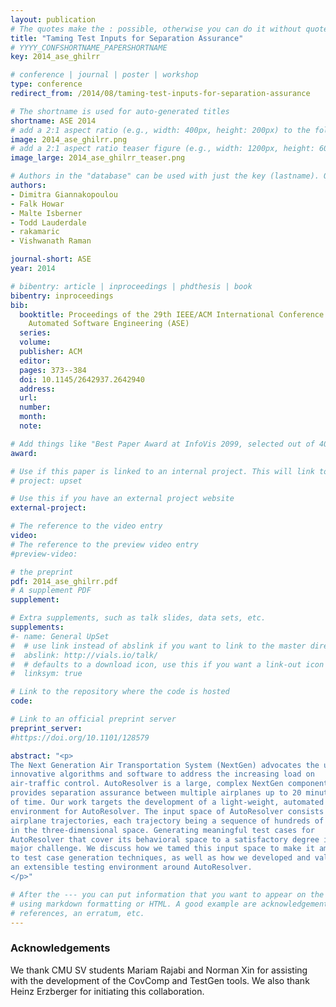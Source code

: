 ```yaml
---
layout: publication
# The quotes make the : possible, otherwise you can do it without quotes
title: "Taming Test Inputs for Separation Assurance"
# YYYY_CONFSHORTNAME_PAPERSHORTNAME
key: 2014_ase_ghilrr

# conference | journal | poster | workshop
type: conference
redirect_from: /2014/08/taming-test-inputs-for-separation-assurance

# The shortname is used for auto-generated titles
shortname: ASE 2014
# add a 2:1 aspect ratio (e.g., width: 400px, height: 200px) to the folder /assets/images/papers/
image: 2014_ase_ghilrr.png
# add a 2:1 aspect ratio teaser figure (e.g., width: 1200px, height: 600px) to the folder /assets/images/papers/
image_large: 2014_ase_ghilrr_teaser.png

# Authors in the "database" can be used with just the key (lastname). Others can be written properly.
authors:
- Dimitra Giannakopoulou
- Falk Howar
- Malte Isberner
- Todd Lauderdale
- rakamaric
- Vishwanath Raman

journal-short: ASE
year: 2014

# bibentry: article | inproceedings | phdthesis | book
bibentry: inproceedings
bib:
  booktitle: Proceedings of the 29th IEEE/ACM International Conference on
    Automated Software Engineering (ASE)
  series:
  volume:
  publisher: ACM
  editor:
  pages: 373--384
  doi: 10.1145/2642937.2642940
  address:
  url:
  number:
  month:
  note:

# Add things like "Best Paper Award at InfoVis 2099, selected out of 4000 submissions"
award:

# Use if this paper is linked to an internal project. This will link to the project site
# project: upset

# Use this if you have an external project website
external-project:

# The reference to the video entry
video:
# The reference to the preview video entry
#preview-video:

# the preprint
pdf: 2014_ase_ghilrr.pdf
# A supplement PDF
supplement:

# Extra supplements, such as talk slides, data sets, etc.
supplements:
#- name: General UpSet
#  # use link instead of abslink if you want to link to the master directory
#  abslink: http://vials.io/talk/
#  # defaults to a download icon, use this if you want a link-out icon
#  linksym: true

# Link to the repository where the code is hosted
code:

# Link to an official preprint server
preprint_server:
#https://doi.org/10.1101/128579

abstract: "<p>
The Next Generation Air Transportation System (NextGen) advocates the use of
innovative algorithms and software to address the increasing load on
air-traffic control. AutoResolver is a large, complex NextGen component that
provides separation assurance between multiple airplanes up to 20 minutes ahead
of time. Our work targets the development of a light-weight, automated testing
environment for AutoResolver. The input space of AutoResolver consists of
airplane trajectories, each trajectory being a sequence of hundreds of points
in the three-dimensional space. Generating meaningful test cases for
AutoResolver that cover its behavioral space to a satisfactory degree is a
major challenge. We discuss how we tamed this input space to make it amenable
to test case generation techniques, as well as how we developed and validated
an extensible testing environment around AutoResolver.
</p>"

# After the --- you can put information that you want to appear on the website
# using markdown formatting or HTML. A good example are acknowledgements, extra
# references, an erratum, etc.
---
```

### Acknowledgements

We thank CMU SV students Mariam Rajabi and Norman Xin for assisting with the
development of the CovComp and TestGen tools. We also thank Heinz Erzberger for
initiating this collaboration.

